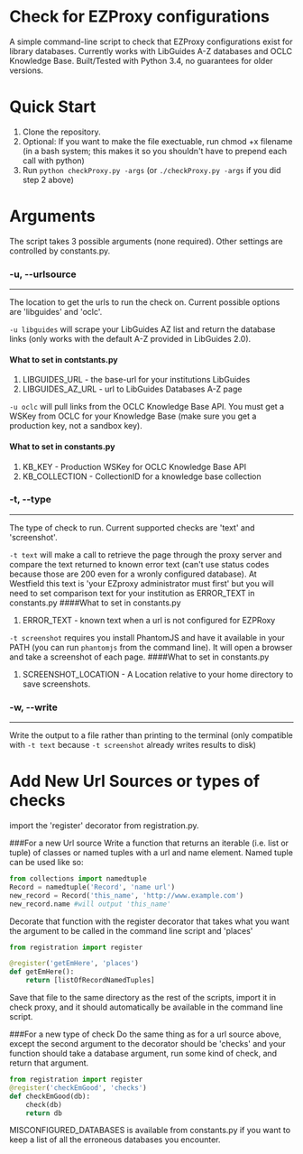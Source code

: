 # Check for EZProxy configurations
A simple command-line script to check that EZProxy configurations exist for library databases. Currently works with LibGuides A-Z databases and OCLC Knowledge Base. Built/Tested with Python 3.4, no guarantees for older versions.

Quick Start
===========
1. Clone the repository.
2. Optional: If you want to make the file exectuable, run chmod +x filename (in a bash system; this makes it so you shouldn't have to prepend each call with python)
3. Run `python checkProxy.py -args` (or `./checkProxy.py -args` if you did step 2 above)

Arguments
=========
The script takes 3 possible arguments (none required). Other settings are controlled by constants.py.
### -u, --urlsource
***
The location to get the urls to run the check on. Current possible options are 'libguides' and 'oclc'.

`-u libguides` will scrape your LibGuides AZ list and return the database links (only works with the default A-Z provided in LibGuides 2.0).
#### What to set in contstants.py
1. LIBGUIDES_URL - the base-url for your institutions LibGuides
2. LIBGUIDES_AZ_URL - url to LibGuides Databases A-Z page

`-u oclc` will pull links from the OCLC Knowledge Base API. You must get a WSKey from OCLC for your Knowledge Base (make sure you get a production key, not a sandbox key).
#### What to set in constants.py
1. KB_KEY - Production WSKey for OCLC Knowledge Base API
2. KB_COLLECTION - CollectionID for a knowledge base collection

### -t, --type
***
The type of check to run. Current supported checks are 'text' and 'screenshot'.

`-t text` will make a call to retrieve the page through the proxy server and compare the text returned to known error text (can't use status codes because those are 200 even for a wronly configured database). At Westfield this text is 'your EZproxy administrator must first' but you will need to set comparison text for your institution as ERROR_TEXT in constants.py
####What to set in constants.py
1. ERROR_TEXT - known text when a url is not configured for EZPRoxy

`-t screenshot` requires you install PhantomJS and have it available in your PATH (you can run `phantomjs` from the command line). It will open a browser and take a screenshot of each page.
####What to set in constants.py
1. SCREENSHOT_LOCATION - A Location relative to your home directory to save screenshots.

### -w, --write
***
Write the output to a file rather than printing to the terminal (only compatible with `-t text` because `-t screenshot` already writes results to disk)

Add New Url Sources or types of checks
======================================
import the 'register' decorator from registration.py.

###For a new Url source
Write a function that returns an iterable (i.e. list or tuple) of classes or named tuples with a url and name element. Named tuple can be used like so:
```python
from collections import namedtuple
Record = namedtuple('Record', 'name url')
new_record = Record('this_name', 'http://www.example.com')
new_record.name #will output 'this_name'
```
Decorate that function with the register decorator that takes what you want the argument to be called in the command line script and 'places'
```python
from registration import register

@register('getEmHere', 'places')
def getEmHere():
    return [listOfRecordNamedTuples]
```
Save that file to the same directory as the rest of the scripts, import it in check proxy, and it should automatically be available in the command line script.

###For a new type of check
Do the same thing as for a url source above, except the second argument to the decorator should be 'checks' and your function should take a database argument, run some kind of check, and return that argument.
```python
from registration import register
@register('checkEmGood', 'checks')
def checkEmGood(db):
    check(db)
    return db
```
MISCONFIGURED_DATABASES is available from constants.py if you want to keep a list of all the erroneous databases you encounter.
